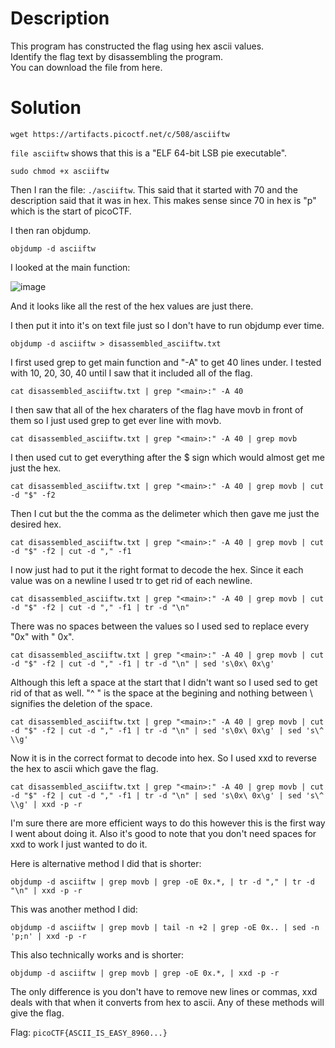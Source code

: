 # Description

This program has constructed the flag using hex ascii values. <br>
Identify the flag text by disassembling the program. <br>
You can download the file from here.

# Solution

```wget https://artifacts.picoctf.net/c/508/asciiftw```

```file asciiftw``` shows that this is a "ELF 64-bit LSB pie executable".

```sudo chmod +x asciiftw```

Then I ran the file: ```./asciiftw```. This said that it started with 70 and the description said that it was in hex. This makes sense since 70 in hex is "p" which is the start of picoCTF.

I then ran objdump.

```objdump -d asciiftw```

I looked at the main function:

![image](https://github.com/noamgariani11/picoGym-Exclusive/assets/91398631/5247c3b0-d716-45d7-a683-644801ba62ef)

And it looks like all the rest of the hex values are just there.

I then put it into it's on text file just so I don't have to run objdump ever time.

```objdump -d asciiftw > disassembled_asciiftw.txt```

I first used grep to get main function and "-A" to get 40 lines under. I tested with 10, 20, 30, 40 until I saw that it included all of the flag.

```cat disassembled_asciiftw.txt | grep "<main>:" -A 40```

I then saw that all of the hex charaters of the flag have movb in front of them so I just used grep to get ever line with movb.

```cat disassembled_asciiftw.txt | grep "<main>:" -A 40 | grep movb```

I then used cut to get everything after the $ sign which would almost get me just the hex.

```cat disassembled_asciiftw.txt | grep "<main>:" -A 40 | grep movb | cut -d "$" -f2```

Then I cut but the the comma as the delimeter which then gave me just the desired hex.

```cat disassembled_asciiftw.txt | grep "<main>:" -A 40 | grep movb | cut -d "$" -f2 | cut -d "," -f1```

I now just had to put it the right format to decode the hex. Since it each value was on a newline I used tr to get rid of each newline.

```cat disassembled_asciiftw.txt | grep "<main>:" -A 40 | grep movb | cut -d "$" -f2 | cut -d "," -f1 | tr -d "\n"```

There was no spaces between the values so I used sed to replace every "0x" with " 0x". 

```cat disassembled_asciiftw.txt | grep "<main>:" -A 40 | grep movb | cut -d "$" -f2 | cut -d "," -f1 | tr -d "\n" | sed 's\0x\ 0x\g'```

Although this left a space at the start that I didn't want so I used sed to get rid of that as well. "^ " is the space at the begining and nothing between \\ signifies the deletion of the space.

```cat disassembled_asciiftw.txt | grep "<main>:" -A 40 | grep movb | cut -d "$" -f2 | cut -d "," -f1 | tr -d "\n" | sed 's\0x\ 0x\g' | sed 's\^ \\g'```

Now it is in the correct format to decode into hex. So I used xxd to reverse the hex to ascii which gave the flag.

```cat disassembled_asciiftw.txt | grep "<main>:" -A 40 | grep movb | cut -d "$" -f2 | cut -d "," -f1 | tr -d "\n" | sed 's\0x\ 0x\g' | sed 's\^ \\g' | xxd -p -r```

I'm sure there are more efficient ways to do this however this is the first way I went about doing it. Also it's good to note that you don't need spaces for xxd to work I just wanted to do it.

Here is alternative method I did that is shorter:

```objdump -d asciiftw | grep movb | grep -oE 0x.*, | tr -d "," | tr -d "\n" | xxd -p -r```

This was another method I did:

```objdump -d asciiftw | grep movb | tail -n +2 | grep -oE 0x.. | sed -n 'p;n' | xxd -p -r```

This also technically works and is shorter:

```objdump -d asciiftw | grep movb | grep -oE 0x.*, | xxd -p -r```

The only difference is you don't have to remove new lines or commas, xxd deals with that when it converts from hex to ascii. Any of these methods will give the flag.

Flag: ```picoCTF{ASCII_IS_EASY_8960...}```

